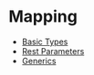 # Mapping

- [Basic Types](./Mapping/BasicTypes.md)
- [Rest Parameters](./Mapping/RestParameters.md)
- [Generics](./Mapping/Generics.md)